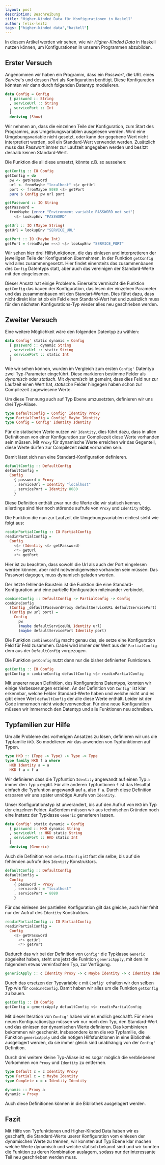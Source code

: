 ```yaml
---
layout: post
description: Beschreibung
title: "Higher-Kinded Data für Konfigurationen in Haskell"
author: felix-leitz
tags: ["higher-kinded data","haskell"]
---
```


In diesem Artikel werden wir sehen, wie wir *Higher-Kinded Data* in Haskell
nutzen können, um Konfigurationen in unseren Programmen abzubilden.

<!-- more start -->

## Erster Versuch ##

Angenommen wir haben ein Programm, dass ein *Passwort*, die URL eines
*Service*'s und dessen *Port* als Konfiguration benötigt.
Diese Konfiguration könnten wir dann durch folgenden Datentyp modelieren.

``` haskell
data Config = Config
  { password :: String
  , serviceUrl :: String
  , servicePort :: Int
  }
  deriving (Show)
```

Wir nehmen an, dass die einzelnen Teile der Konfiguration, zum Start des Programms,
aus Umgebungsvariablen ausgelesen werden. Wird eine Umgebungsvariable nicht gesetzt,
oder kann der gegebene Wert nicht interpretiert werden, soll ein Standard-Wert
verwendet werden. Zusätzlich muss das Passwort immer zur Laufzeit angegeben werden
und besitzt deshalb keinen Standard-Wert.

Die Funktion die all diese umsetzt, könnte z.B. so aussehen:

``` haskell
getConfig :: IO Config
getConfig = do
  pw <- getPassword
  url <- fromMaybe "localhost" <$> getUrl
  port <- fromMaybe 8080 <$> getPort
  pure $ Config pw url port

getPassword :: IO String
getPassword =
  fromMaybe (error "Environment variable PASSWORD not set")
    <$> lookupEnv "PASSWORD"

getUrl :: IO (Maybe String)
getUrl = lookupEnv "SERVICE_URL"

getPort :: IO (Maybe Int)
getPort = (readMaybe =<<) <$> lookupEnv "SERVICE_PORT"
```

Wir sehen hier drei Hilfsfunktionen, die das einlesen und interpretieren der jeweiligen
Teile der Konfiguration übernehmen. In der Funktion `getConfig` wird alles zusammengesetzt.
Hier findet einersteits das zusammenbauen des `Config` Datentyps statt, aber auch das
vereinigen der Standard-Werte mit den eingelesenen.

Dieser Ansatz hat einige Probleme. Einerseits vermischt die Funktion `getConfig` das bauen
der Konfiguration, das lesen der einzelnen Parameter und das zusammenbauen mit den
Standart-Werten. Dies führt dazu, dass nicht direkt klar ist ob ein Feld einen Standard-Wert
hat und zusätzlich muss für den nächsten Konfigurations-Typ wieder alles neu geschrieben werden.

## Zweiter Versuch ##

Eine weitere Möglichkeit wäre den folgenden Datentyp zu wählen:

``` haskell
data Config' static dynamic = Config
  { password :: dynamic String
  , serviceUrl :: static String
  , servicePort :: static Int
  }
```

Wie wir sehen können, wurden im Vergleich zum ersten `Config'` Datentyp zwei Typ-Parameter eingeführt.
Diese markieren bestimme Felder als *dynamisch* oder *statisch*. Mit *dynamisch* ist gemeint, dass
dies Feld nur zur Laufzeit einen Wert hat, *statische* Felder hingegen haben schon zur Compilezeit
zugewiesene Werte.

Um diese Trennung auch auf Typ Ebene umzusetzten, definieren wir uns drei Typ-Aliase.

``` haskell
type DefaultConfig = Config' Identity Proxy
type PartialConfig = Config' Maybe Identity
type Config = Config' Identity Identity
```

Für die statischen Werte nutzen wir `Identity`, dies führt dazu, dass in allen Definitionen von einer
Konfiguration zur Compilezeit diese Werte vorhanden sein müssen. Mit `Proxy` für dynamische Werte erreichen
wir das Gegenteil, diese Werte dürfen zur Compilezeit **nicht** vorhanden sein.

Damit lässt sich nun eine Standard-Konfiguration definieren.

``` haskell
defaultConfig :: DefaultConfig
defaultConfig =
  Config
    { password = Proxy
    , serviceUrl = Identity "localhost"
    , servicePort = Identity 8080
    }
```

Diese Definition enthält zwar nur die Werte die wir statisch kennen, allerdings sind hier noch störende
aufrufe von `Proxy` und `Identity` nötig.

Die Funktion die nun zur Laufzeit die Umgebungsvariablen einliest sieht wie folgt aus:

``` haskell
readinPartialConfig :: IO PartialConfig
readinPartialConfig =
  Config
    <$> (Identity <$> getPassword)
    <*> getUrl
    <*> getPort
```

Hier ist zu beachten, dass sowohl die Url als auch der Port eingelesen werden können, aber nicht notwendigerweise
vorhanden sein müssen. Das Passwort dagegen, muss dynamisch geladen werden.

Der letzte fehlende Baustein ist die Funktion die eine Standard-Konfiguration und eine partielle Konfiguration
miteinander verbindet.

``` haskell
combineConfig :: DefaultConfig -> PartialConfig -> Config
combineConfig
  (Config _defaultPasswordProxy defaultServiceURL defaultServicePort)
  (Config pw url port) =
    Config
      pw
      (maybe defaultServiceURL Identity url)
      (maybe defaultServicePort Identity port)
```

Die Funktion `combineConfig` macht genau das, sie setze eine Konfiguration Feld
für Feld zusammen. Dabei wird immer der Wert aus der `PartialConfig` dem aus
der `DefaultConfig` vorgezogen.

Die Funktion `getConfig` nutzt dann nur die bisher definierten Funktionen.

``` haskell
getConfig :: IO Config
getConfig = combineConfig defaultConfig <$> readinPartialConfig
```

Mit unserer neuen Definition, des Konfigurations Datentyps, konnten wir einige Verbesserungen erzielen.
An der Definition von `Config'` ist klar erkennbar, welche Felder Standard-Werte haben und welche nicht und
es gibt einen Wert `defaultConfig` der alle diese Werte enthält.
Leider ist der Code immernoch nicht wiederverwendbar. Für eine neue Konfiguration müssen wir immernoch
den Datentyp und alle Funktionen neu schreiben.

## Typfamilien zur Hilfe ##

Um alle Probleme des vorherigen Ansatzes zu lösen, definieren wir uns die Typfamilie `HKD`. So modelieren
wir das anwenden von Typfunktionen auf Typen.

``` haskell
type HKD :: (Type -> Type) -> Type -> Type
type family HKD f a where
  HKD Identity a = a
  HKD f a = f a
```

Wir definieren dass die Typfuntion `Identity` angewandt auf einen Typ `a` immer den Typ `a` ergibt. Für alle
anderen Typfuntionen `f` ist das Resultat einfach die Typfuntion angewandt auf `a`, also `f a`.
Durch diese Definition ersparen wir uns später unnötige Aurufe von `Identity`.

Unser Konfigurationstyp ist unverändert, bis auf den Aufruf von `HKD` im Typ der einzelnen Felder. Außerdem
müssen wir aus technischen Gründen noch eine Instanz der Typklasse `Generic` generieren lassen.

``` haskell
data Config' static dynamic = Config
  { password :: HKD dynamic String
  , serviceUrl :: HKD static String
  , servicePort :: HKD static Int
  }
  deriving (Generic)
```

Auch die Definition von `defaultConfig` ist fast die selbe, bis auf die fehlenden aufrufe des `Identity` Konstruktors.

``` haskell
defaultConfig :: DefaultConfig
defaultConfig =
  Config
    { password = Proxy
    , serviceUrl = "localhost"
    , servicePort = 8080
    }
```

Für das einlesen der partiellen Konfiguration gilt das gleiche, auch hier fehlt nur der Aufruf des `Identity` Konstruktors.

``` haskell
readinPartialConfig :: IO PartialConfig
readinPartialConfig =
  Config
    <$> getPassword
      <*> getUrl
      <*> getPort
```

Dadurch das wir bei der Definition von `Config'` die Typklasse `Generic` abgeleitet haben,
steht uns jetzt die Funktion `genericApply`, mit dem im folgendem etwas vereinfachten Typ, zur Verfügung.

``` haskell
genericApply :: c Identity Proxy -> c Maybe Identity -> c Identity Identity
```

Durch das ersetzen der Typvariable `c` mit `Config'` erhalten wir den selben Typ wie für `combineConfig`.
Damit haben wir alles um die Funktion `getConfig` zu bauen.

``` haskell
getConfig :: IO Config
getConfig = genericApply defaultConfig <$> readinPartialConfig
```

Mit dieser Iteration von `Config'` haben wir es endlich geschafft. Für einen neuen Konfigurationstyp müssen wir nur noch
den Typ, den Standard-Wert und das einlesen der dynamischen Werte definieren. Das kombinieren bekommen wir geschenkt.
Insbesondere kann die `HKD` Typfamilie, die Funktion `genericApply` und die nötigen Hilfsfunktionen in eine Bibliothek
ausgelagert werden, da sie immer gleich sind unabhängig von der `Config'` Definition.

Durch drei weitere kleine Typ-Aliase ist es sogar möglich die verbliebenen Vorkommen von `Proxy` und `Identity` zu entfernen.

``` haskell
type Default c = c Identity Proxy
type Partial c = c Maybe Identity
type Complete c = c Identity Identity

dynamic :: Proxy a
dynamic = Proxy
```

Auch diese Definitionen können in die Bibliothek ausgelagert werden.

## Fazit ##

Mit Hilfe von Typfunktionen und Higher-Kinded Data haben wir es geschafft, die Standard-Werte userer Konfiguration vom einlesen
der dynamischen Werte zu trennen, wir konnten auf Typ Ebene klar machen welche Werte dynamisch und welche statisch bekannt sind und
wir konnten die Funktion zu deren Kombination auslagern, sodass nur der interessante Teil neu geschrieben werden
muss.

<!-- more end -->

